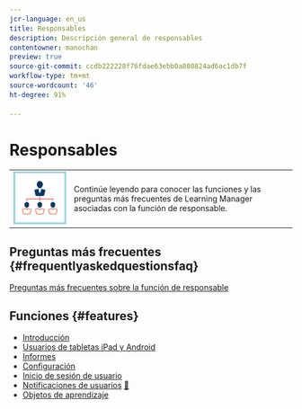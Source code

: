```yaml
---
jcr-language: en_us
title: Responsables
description: Descripción general de responsables
contentowner: manochan
preview: true
source-git-commit: ccdb222228f76fdae63ebb0a808824ad6ac1db7f
workflow-type: tm+mt
source-wordcount: '46'
ht-degree: 91%

---
```




# Responsables

<table> 
 <tbody>
  <tr> 
   <td><img src="assets/manager2.png"></td> 
   <td><p>Continúe leyendo para conocer las funciones y las preguntas más frecuentes de Learning Manager asociadas con la función de responsable. </p></td> 
  </tr> 
 </tbody>
</table>

## Preguntas más frecuentes {#frequentlyaskedquestionsfaq}

[Preguntas más frecuentes sobre la función de responsable](managers/frequently-asked-questions-for-managers.md)

## Funciones {#features}

* [Introducción](managers/feature-summary/learning-objects.md#main-pars_header)
* [Usuarios de tabletas iPad y Android](managers/feature-summary/ipad-android-tablet-users.md)
* [Informes](managers/feature-summary/reports.md)
* [Configuración](managers/feature-summary/settings.md)
* [Inicio de sesión de usuario](managers/feature-summary/user-login.md)
* [Notificaciones de usuarios](managers/feature-summary/user-notifications.md) [&#128279;](managers/feature-summary/settings.md)
* [Objetos de aprendizaje](managers/feature-summary/learning-objects.md)
